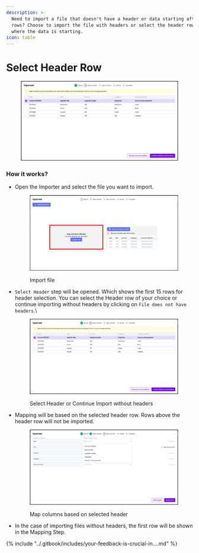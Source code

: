 ```yaml
---
description: >-
  Need to import a file that doesn't have a header or data starting after a few
  rows? Choose to import the file with headers or select the header row from
  where the data is starting.
icon: table
---
```


# Select Header Row

<figure><img src="../.gitbook/assets/image (1).png" alt=""><figcaption></figcaption></figure>

### How it works?

*   Open the Importer and select the file you want to import.

    <figure><img src="../.gitbook/assets/image (2).png" alt=""><figcaption><p>Import file</p></figcaption></figure>
*   `Select Header` step will be opened. Which shows the first 15 rows for header selection. You can select the Header row of your choice or continue importing without headers by clicking on `File does not have headers`.\


    <figure><img src="../.gitbook/assets/image (3).png" alt=""><figcaption><p>Select Header or Continue Import without headers</p></figcaption></figure>
*   Mapping will be based on the selected header row. Rows above the header row will not be imported.

    <figure><img src="../.gitbook/assets/image (4).png" alt=""><figcaption><p>Map columns based on selected header</p></figcaption></figure>
* In the case of importing files without headers, the first row will be shown in the Mapping Step.

{% include "../.gitbook/includes/your-feedback-is-crucial-in....md" %}
